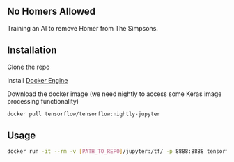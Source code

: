 ## No Homers Allowed

Training an AI to remove Homer from The Simpsons.

## Installation

Clone the repo

Install [Docker Engine](https://docs.docker.com/engine/install/)

Download the docker image (we need nightly to access some Keras image processing functionality)
```bash
docker pull tensorflow/tensorflow:nightly-jupyter
```

## Usage



```bash
docker run -it --rm -v [PATH_TO_REPO]/jupyter:/tf/ -p 8888:8888 tensorflow/tensorflow:nightly-jupyter
```
